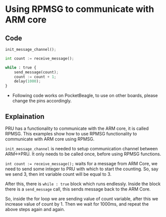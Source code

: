 # Using RPMSG to communicate with ARM core

## Code

```python
init_message_channel();

int count := receive_message();

while : true {
    send_message(count);
    count := count + 1;
    delay(1000);
}
```

* Following code works on PocketBeagle, to use on other boards, please change the pins accordingly.

## Explaination

PRU has a functionality to communicate with the ARM core, it is called RPMSG. This examples show how to use RPMSG functionality to communicate with ARM core using RPMSG.

`init_message_channel` is needed to setup communication channel between ARM<->PRU. It only needs to be called once, before using RPMSG functions. 

`int count := receive_message();` waits for a message from ARM Core, we need to send some integer to PRU with which to start the counting. So, say we send 3, then int variable count will be equal to 3.

After this, there is `while : true` block which runs endlessly. Inside the block there is a `send_message` call, this sends message back to the ARM Core.

So, inside the for loop we are sending value of count variable, after this we increase value of count by 1. Then we wait for 1000ms, and repeat the above steps again and again.
